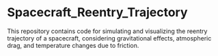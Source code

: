 # Spacecraft_Reentry_Trajectory
This repository contains code for simulating and visualizing the reentry trajectory of a spacecraft, considering gravitational effects, atmospheric drag, and temperature changes due to friction.
